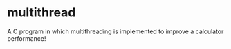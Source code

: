 # multithread

A C program in which multithreading is implemented to improve a calculator performance!
